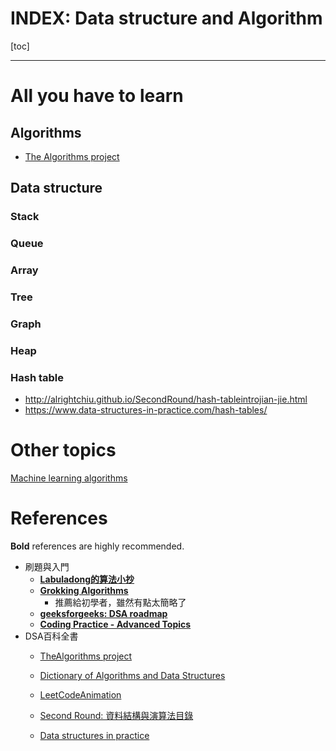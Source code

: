 # INDEX: Data structure and Algorithm

[toc]

----
  
# All you have to learn
   
## Algorithms

* [The Algorithms project](https://the-algorithms.com/)
   
## Data structure
   
### Stack
   
### Queue
   
### Array
   
### Tree
   
### Graph
   
### Heap
   
### Hash table
   
* http://alrightchiu.github.io/SecondRound/hash-tableintrojian-jie.html
* https://www.data-structures-in-practice.com/hash-tables/
   
# Other topics
   
[Machine learning algorithms](ML_index.md)

# References

**Bold** references are highly recommended.
* 刷題與入門
    * [**Labuladong的算法小抄**](https://labuladong.github.io/algo/)
    * [**Grokking Algorithms**](https://livebook.manning.com/book/grokking-algorithms/about-this-book/)
    	* 推薦給初學者，雖然有點太簡略了 
    * [**geeksforgeeks: DSA roadmap**](https://www.geeksforgeeks.org/learn-data-structures-and-algorithms-dsa-tutorial/)
    * [**Coding Practice - Advanced Topics**](https://po-jen.gitbooks.io/coding-practice-advanced-topics/content/)
* DSA百科全書
    * [TheAlgorithms project](https://github.com/TheAlgorithms)

    * [Dictionary of Algorithms and Data Structures](https://xlinux.nist.gov/dads/)
    * [LeetCodeAnimation](https://github.com/MisterBooo/LeetCodeAnimation)
    * [Second Round: 資料結構與演算法目錄](http://alrightchiu.github.io/SecondRound/mu-lu-yan-suan-fa-yu-zi-liao-jie-gou.html)
    * [Data structures in practice](https://www.data-structures-in-practice.com/)